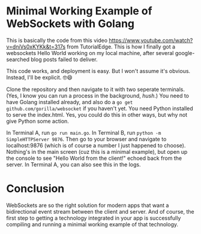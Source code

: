 # Minimal Working Example of WebSockets with Golang

This is basically the code from this video https://www.youtube.com/watch?v=dniVs0xKYKk&t=317s from TutorialEdge. This is how I finally got a websockets Hello World working on my local machine, after several google-searched blog posts failed to deliver.

This code works, and deployment is easy. But I won't assume it's obvious. Instead, I'll be explicit. 🤓😄

Clone the repository and then navigate to it with two seperate terminals. (Yes, I know you can run a process in the background, *hush*.) You need to have Golang installed already, and also do a `go get github.com/gorilla/websocket` if you haven't yet. You need Python installed to serve the index.html. Yes, you could do this in other ways, but why not give Python some action.

In Terminal A, run `go run main.go`. In Terminal B, run `python -m SimpleHTTPServer 9876`. Then go to your browser and navigate to localhost:9876 (which is of course a number I just happened to choose). Nothing's in the main screen (cuz this is a minimal example), but open up the console to see "Hello World from the client!" echoed back from the server. In Terminal A, you can also see this in the logs.

# Conclusion

WebSockets are so the right solution for modern apps that want a bidirectional event stream between the client and server. And of course, the first step to getting a technology integrated in your app is successfully compiling and running a minimal working example of that technology.
